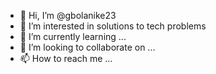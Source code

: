 - 👋 Hi, I’m @gbolanike23
- 👀 I’m interested in solutions to tech problems
- 🌱 I’m currently learning ...
- 💞️ I’m looking to collaborate on ...
- 📫 How to reach me ...

<!---
gbolanike23/gbolanike23 is a ✨ special ✨ repository because its `README.md` (this file) appears on your GitHub profile.
You can click the Preview link to take a look at your changes.
--->
